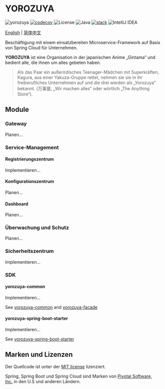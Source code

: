 # YOROZUYA

![yorozuya](https://github.com/ksewen/yorozuya/actions/workflows/ci.yml/badge.svg)
[![codecov](https://codecov.io/gh/ksewen/yorozuya/graph/badge.svg?token=2XFYUXFB3X)](https://codecov.io/gh/ksewen/yorozuya)
![License](https://img.shields.io/badge/License-MIT-blue.svg)
![Java](https://img.shields.io/badge/Java-17-blue.svg)
[![slack](https://img.shields.io/badge/slack-yorozuya-brightgreen.svg?logo=slack)](https://join.slack.com/t/yorozuya-z8y6384/shared_invite/zt-22y8fv2hd-0veY3zZjpgjeEFFqwWkTiw)
![IntelliJ IDEA](https://img.shields.io/badge/IntelliJIDEA-000000.svg?logo=intellij-idea&logoColor=white)

[English](./README.md) | [简体中文](./README_CN.md)

Beschäftigung mit einem einsatzbereiten Microservice-Framework auf Basis von Spring Cloud für Unternehmen.

**YOROZUYA** ist eine Organisation in der japanischen Anime „Gintama“ und bedient alle, die ihnen um alles gebeten
haben.

> Als das Paar ein außerirdisches Teenager-Mädchen mit Superkräften, Kagura, aus einer Yakuza-Gruppe rettet, nehmen sie
> sie in ihr freiberufliches Unternehmen auf und die drei werden als „Yorozuya“ bekannt. (万事屋, „Wir machen alles“
> oder wörtlich „The Anything Store“).

## Module

### Gateway

Planen...

### Service-Management

#### Registrierungszentrum

Implementieren...

#### Konfigurationszentrum

Planen...

#### Dashboard

Planen...

### Überwachung und Schutz

Planen...

### Sicherheitszentrum

Implementieren...

### SDK

#### yorozuya-common

Implementieren...

See [yorozuya-common](./yorozuya-common/README.md) and [yorozuya-facade](./yorozuya-facade)

#### yorozuya-spring-boot-starter

Implementieren...

See [yorozuya-spring-boot-starter](./yorozuya-spring-boot-starter/README.md)

## Marken und Lizenzen

Der Quellcode ist unter der [MIT license](https://opensource.org/license/mit/) lizenziert.

Spring, Spring Boot und Spring Cloud sind Marken von [Pivotal Software, Inc.](https://tanzu.vmware.com/) in den U.S und
anderen Ländern.
